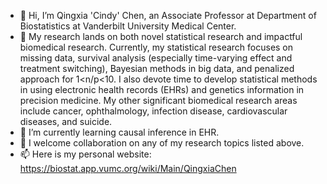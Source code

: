 - 👋 Hi, I’m Qingxia 'Cindy' Chen, an Associate Professor at Department of Biostatistics at Vanderbilt University Medical Center. 
- 👀 My research lands on both novel statistical research and impactful biomedical research. Currently, my statistical research focuses on missing data, survival analysis (especially time-varying effect and treatment switching), Bayesian methods in big data, and penalized approach for 1<n/p<10. I also devote time to develop statistical methods in using electronic health records (EHRs) and genetics information in precision medicine. My other significant biomedical research areas include cancer, ophthalmology, infection disease, cardiovascular diseases, and suicide.
- 🌱 I’m currently learning causal inference in EHR.
- 💞️ I welcome collaboration on any of my research topics listed above.   
- 📫 Here is my personal website: https://biostat.app.vumc.org/wiki/Main/QingxiaChen

<!---
QingxiaCindyChen/QingxiaCindyChen is a ✨ special ✨ repository because its `README.md` (this file) appears on your GitHub profile.
You can click the Preview link to take a look at your changes.
--->
